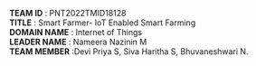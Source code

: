 **TEAM ID**	             : PNT2022TMID18128                                                                                                                                           
**TITLE**	               : Smart Farmer- IoT Enabled Smart Farming                                                                                                                     
**DOMAIN NAME**  	       : Internet of Things                                                                                                                                         
**LEADER NAME**	         :	Nameera Nazinin M                                                                                                                                          
**TEAM MEMBER**          :Devi Priya S,                                                                                                                                         Siva Haritha S,                                                                                                                                                        Bhuvaneshwari N.

